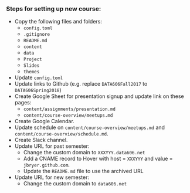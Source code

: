 ### Steps for setting up new course:

* Copy the following files and folders:
	* `config.toml`
	* `.gitignore`
	* `README.md`
	* `content`
	* `data`
	* `Project`
	* `Slides`
	* `themes`
* Update `config.toml`
* Update links to Github (e.g. replace `DATA606Fall2017` to `DATA606Spring2018`)
* Create Google Sheet for presentation signup and update link on these pages:
	* `content/assignments/presentation.md`
	* `content/course-overview/meetups.md`
* Create Google Calendar.
* Update schedule on `content/course-overview/meetups.md` and `content/course-overview/schedule.md`.
* Create Slack channel.
* Update URL for past semester:
	* Change the custom domain to `XXXYYY.data606.net`
	* Add a CNAME record to Hover with host = `XXXYYY` and value = `jbryer.github.com`.
	* Update the `README.md` file to use the archived URL
* Update URL for new semester:
	* Change the custom domain to `data606.net`
